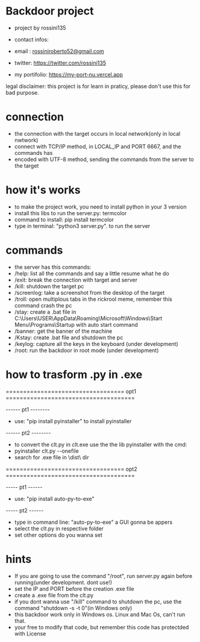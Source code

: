 # Backdoor project

- project by rossini135
- contact infos:
- email  : rossiniroberto52@gmail.com
- twitter: https://twitter.com/rossini135

- my portifolio: https://my-port-nu.vercel.app

legal disclaimer:
this project is for learn in praticy, please don't use this for bad purpose.

# connection                                  
                                                                          


- the connection with the target occurs in local network(only in local nwtwork)
- connect with TCP/IP method, in LOCAL_IP and PORT 6667, and the commands has 
- encoded with UTF-8 method, sending the commands from the server to the target


                                                                           
# how it's works                               
                                                                           


- to make the project work, you need to install python in your 3 version
- install this libs to run the server.py: termcolor
- command to install: pip install termcolor 
- type in terminal: "python3 server.py". to run the server 


                                                                         
# commands                                                                                                            


- the server has this commands:
- /help: list all the commands and say a little resume what he do
- /exit: break the connection with target and server
- /kill: shutdown the target pc
- /screenlog: take a screenshot from the desktop of the target
- /troll: open multiplous tabs in the rickrool meme, remember this command crash the pc
- /stay: create a .bat file in C:\Users\USER\AppData\Roaming\Microsoft\Windows\Start Menu\Programs\Startup
  with auto start command
- /banner: get the banner of the machine
- /Kstay: create .bat file and shutdown the pc
- /keylog: capture all the keys in the keyboard (under development)
- /root: run the backdoor in root mode (under development)


                                                                         
# how to trasform .py in .exe                         
                                                                          


================================== opt1 =====================================

------ pt1 --------
- use: "pip install pyinstaller" to install pyinstaller

------ pt2 --------
- to convert the clt.py in clt.exe use the the lib pyinstaller with the cmd:
- pyinstaller clt.py --onefile
- search for .exe file in \dist\ dir 

================================== opt2 =====================================

----- pt1 ------

- use: "pip install auto-py-to-exe"

----- pt2 ------

- type in command line: "auto-py-to-exe" a GUI gonna be appers
- select the clt.py in respective folder
- set other options do you wanna set


                                                                          
# hints                                                                                                          


- If you are going to use the command "/root", run server.py again before running(under development. dont use!)
- set the IP and PORT before the creation .exe file
- create a .exe file from the clt.py
- if you dont wanna use "/kill" command to shutdown the pc, use the command "shutdown -s -t 0"(in Windows only)
- this backdoor work only in Windows os. Linux and Mac Os, can't run that.
- your free to modify that code, but remember this code has protectded with License
